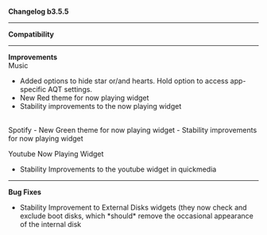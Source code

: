 **Changelog b3.5.5**

----
**Compatibility**


----
**Improvements**
<br>
Music
- Added options to hide star or/and hearts. Hold option to access app-specific AQT settings.
- New Red theme for now playing widget
- Stability improvements to the now playing widget

<br>
Spotify
- New Green theme for now playing widget
- Stability improvements for now playing widget

Youtube Now Playing Widget
- Stability Improvements to the youtube widget in quickmedia

----
**Bug Fixes**
- Stability Improvement to External Disks widgets (they now check and exclude boot disks, which \*should\* remove the occasional appearance of the internal disk

